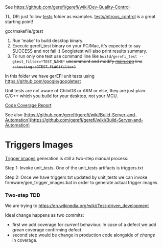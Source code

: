 See https://github.com/gerefi/gerefi/wiki/Dev-Quality-Control

TL, DR: just follow [tests](tests) folder as examples. [tests/nitrous_control](tests/nitrous_control) is a great starting point!

gcc/makefile/gtest

1. Run 'make' to build desktop binary.
2. Execute gerefi_test binary on your PC/Mac, it's expected to say SUCCESS and not fail :) Googletest will also print results summary.
3. To run only one test use command line like ```build/gerefi_test --gtest_filter=*TEST_NAME*``` ~~uncomment and modify [main.cpp](https://github.com/gerefi/gerefi/blob/master/unit_tests/main.cpp) line ``::testing::GTEST_FLAG(filter)``~~

In this folder we have gerEFI unit tests using https://github.com/google/googletest

Unit tests are not aware of ChibiOS or ARM or else, they are just plain C/C++ which you build for your desktop, not your MCU.



[Code Coverage Report](https://gerefi.com/docs/unit_tests_coverage/)

See also [https://github.com/gerefi/gerefi/wiki/Build-Server-and-Automation](https://github.com/gerefi/gerefi/wiki/Build-Server-and-Automation)

# Triggers Images

[Trigger images](https://github.com/gerefi/gerefi/wiki/All-Supported-Triggers) generation is still a two-step manual process:

Step 1: Invoke unit_tests. One of the unit_tests artifacts is triggers.txt

Step 2: Once we have triggers.txt updated by unit_tests we can invoke firmware/gen_trigger_images.bat in order
to generate actual trigger images.

### Two-step TDD

We are trying to https://en.wikipedia.org/wiki/Test-driven_development

Ideal change happens as two commits:

* first we add coverage for _current_ behaviour. In case of a defect we add *green* coverage confirming defect.
* second step would be change in production code alongside of *change* in coverage.

